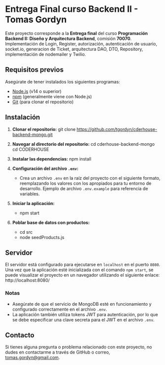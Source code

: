 # Entrega Final curso Backend II - Tomas Gordyn
Este proyecto corresponde a la **Entrega final** del curso **Programación Backend II: Diseño y Arquitectura Backend**, comisión **70070**. Implementación de Login, Register, autorización, autenticación de usuario, socket.io, generacion de Ticket, arquitectura DAO, DTO, Repository, implementación de nodemailer y Twilio.

## Requisitos previos
Asegúrate de tener instalados los siguientes programas:
- [Node.js](https://nodejs.org) (v14 o superior)
- [npm](https://www.npmjs.com/) (generalmente viene con Node.js)
- [Git](https://git-scm.com/) (para clonar el repositorio)

## Instalación
1. **Clonar el repositorio:**
   git clone https://github.com/tgordyn/cderhouse-backend-mongo.git
2. **Navegar al directorio del repositorio:**
   cd cderhouse-backend-mongo
   cd CODERHOUSE

3. **Instalar las dependencias:**
   npm install

4. **Configuración del archivo `.env`:**
   - Crea un archivo `.env` en la raíz del proyecto con el siguiente formato, reemplazando los valores con los apropiados para tu entorno de desarrollo.
  Ejemplo de archivo `.env.example` para referencia de variables.

1. **Iniciar la aplicación:**
   - npm start

2. **Poblar base de datos con productos:**
   - cd src
   - node seedProducts.js

## Servidor
El servidor está configurado para ejecutarse en `localhost` en el puerto `8080`. Una vez que la aplicación esté inicializada con el comando `npm start`, se puede visualizar el proyecto en un navegador utilizando el siguiente enlace:
http://localhost:8080/

### Notas
- Asegúrate de que el servicio de MongoDB esté en funcionamiento y configurado correctamente en el archivo `.env`.
- La aplicación también utiliza tokens JWT para autenticación, por lo que se debe especificar una clave secreta para el JWT en el archivo `.env`.


## Contacto
Si tienes alguna pregunta o problema relacionado con este proyecto, no dudes en contactarme a través de GitHub o correo, tomas.gordyn@gmail.com.
